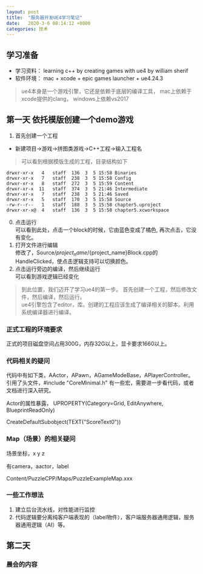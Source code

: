 ```yaml
---
layout: post
title:  "服务器开发UE4学习笔记"
date:   2020-3-6 08:14:12 +0800
categories: 技术 
---
```


## 学习准备
* 学习资料： learning c++ by creating games with ue4 by william sherif
* 软件环境： mac + xcode + epic games launcher + ue4.24.3

> ue4本身是一个游戏引擎，它还是依赖于底层的编译工具， mac上依赖于xcode提供的clang， windows上依赖vs2017

## 第一天 依托模版创建一个demo游戏
1. 首先创建一个工程
* 新建项目->游戏->拼图类游戏->C++工程->输入工程名
> 可以看到根据模版生成的工程，目录结构如下
```
drwxr-xr-x   4   staff  136  3  5 15:58 Binaries
drwxr-xr-x   7   staff  238  3  5 15:58 Config
drwxr-xr-x   8   staff  272  3  5 15:59 Content
drwxr-xr-x  11   staff  374  3  5 21:46 Intermediate
drwxr-xr-x   7   staff  238  3  5 21:46 Saved
drwxr-xr-x   5   staff  170  3  5 15:58 Source
-rw-r--r--   1   staff  188  3  5 15:58 chapter5.uproject
drwxr-xr-x@  4   staff  136  3  5 15:58 chapter5.xcworkspace
```
0. 点击运行  
可以看到此处，点击一个block的时候，它由蓝色变成了橘色, 再次点击，它没有变化。
0. 打开文件进行编辑  
修改了，Source/${project_name}/${project_name}Block.cpp的HandleClicked，使点击逻辑支持可以切换颜色。
0. 点击运行旁边的编译，然后继续运行  
可以看到游戏逻辑已经变化

> 到此位置，我们迈开了学习ue4的第一步。
首先创建一个工程，然后修改文件，然后编译，然后运行。  
ue4引擎包含了editor，库。创建的工程应该生成了编译相关的脚本。利用系统编译器进行编译。


### 正式工程的环境要求
正式的项目磁盘空间占用300G，内存32G以上，显卡要求1660以上。

### 代码相关的疑问
代码中有如下类，AActor，APawn，AGameModeBase，APlayerController。
引用了头文件，#include "CoreMinimal.h"
有一些宏，需要进一步看代码，或者文档进行深入研究。

Actor的属性暴露，
UPROPERTY(Category=Grid, EditAnywhere, BlueprintReadOnly)

CreateDefaultSubobject<UTextRenderComponent>(TEXT("ScoreText0"))


### Map（场景）的相关疑问

场景坐标，x y z

有camera，aactor，label

Content/PuzzleCPP/Maps/PuzzleExampleMap.xxx


### 一些工作想法
1. 建立后台流水线，对性能进行监控
2. 代码逻辑要分离纯客户端表现的（label物件），客户端服务器通用逻辑，服务器通用逻辑（AI）等。



## 第二天



### 晨会的内容